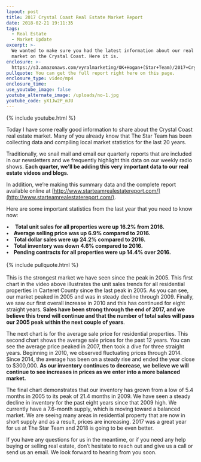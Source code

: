```yaml
---
layout: post
title: 2017 Crystal Coast Real Estate Market Report
date: 2018-02-21 19:11:35
tags:
  - Real Estate
  - Market Update
excerpt: >-
  We wanted to make sure you had the latest information about our real estate
  market on the Crystal Coast. Here it is.
enclosure: >-
  https://s3.amazonaws.com/vyralmarketing/OK+Hogan+(Star+Team)/2017+Crystal+Coast+Real+Estate+Market+Report.mp4
pullquote: You can get the full report right here on this page.
enclosure_type: video/mp4
enclosure_time:
use_youtube_image: false
youtube_alternate_image: /uploads/no-1.jpg
youtube_code: yX1Jw2P_mJU
---
```


{% include youtube.html %}

Today I have some really good information to share about the Crystal Coast real estate market. Many of you already know that The Star Team has been collecting data and compiling local market statistics for the last 20 years. &nbsp;

Traditionally, we snail mail and email our quarterly reports that are included in our newsletters and we frequently highlight this data on our weekly radio shows.&nbsp;**Each quarter, we’ll be adding this very important data to our real estate videos and blogs.**

In addition, we’re making this summary data and the complete report available online at [http://www.starteamrealestatereport.com/](http://www.starteamrealestatereport.com/).

Here are some important statistics from the last year that you need to know now:

• &nbsp; &nbsp;**Total unit sales for all properties were up 16.2% from 2016.<br>• &nbsp; &nbsp;Average selling price was up 6.9% compared to 2016.<br>• &nbsp; &nbsp;Total dollar sales were up 24.2% compared to 2016.<br>• &nbsp; &nbsp;Total inventory was down 4.6% compared to 2016.<br>• &nbsp; &nbsp;Pending contracts for all properties were up 14.4% over 2016.**<br><br>{% include pullquote.html %}<br><br>This is the strongest market we have seen since the peak in 2005. This first chart in the video above illustrates the unit sales trends for all residential properties in Carteret County since the last peak in 2005. As you can see, our market peaked in 2005 and was in steady decline through 2009. Finally, we saw our first overall increase in 2010 and this has continued for eight straight years. **Sales have been strong through the end of 2017, and we believe this trend will continue and that the number of total sales will pass our 2005 peak within the next couple of years**.

The next chart is for the average sale price for residential properties. This second chart shows the average sale prices for the past 12 years. You can see the average price peaked in 2007, then took a dive for three straight years. Beginning in 2010, we observed fluctuating prices through 2014. Since 2014, the average has been on a steady rise and ended the year close to $300,000. **As our inventory continues to decrease, we believe we will continue to see increases in prices as we enter into a more balanced market.**

The final chart demonstrates that our inventory has grown from a low of 5.4 months in 2005 to its peak of 21.4 months in 2009. We have seen a steady decline in inventory for the past eight years since that 2009 high. We currently have a 7.6-month supply, which is moving toward a balanced market. We are seeing many areas in residential property that are now in short supply and as a result, prices are increasing. 2017 was a great year for us at The Star Team and 2018 is going to be even better.&nbsp;

If you have any questions for us in the meantime, or if you need any help buying or selling real estate, don’t hesitate to reach out and give us a call or send us an email. We look forward to hearing from you soon.